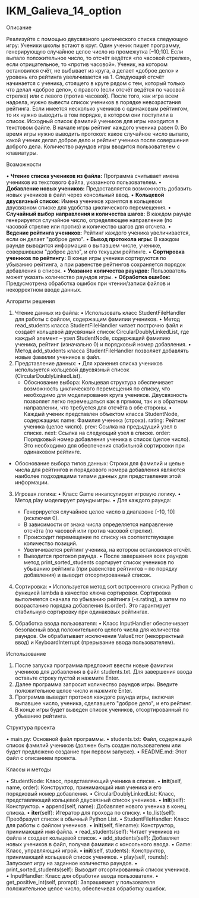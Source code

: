 # IKM_Galieva_14_option
Описание

Реализуйте с помощью двусвязного циклического списка следующую игру: Ученики школы встают в круг. Один ученик пишет программу, генерирующую случайное целое число из промежутка [–10;10]. Если выпало положительное число, то отсчёт ведётся «по часовой стрелке», если отрицательное, то «против часовой». Ученик, на котором остановился счёт, не выбывает из круга, а делает «доброе дело» и уровень его рейтинга увеличивается на 1. Следующий отсчёт начинается с ученика, стоящего в круге рядом с тем, который только что делал «доброе дело», с правого (если отсчёт ведётся по часовой стрелке) или с левого (против часовой). После того, как игра всем надоела, нужно вывести список учеников в порядке невозрастания рейтинга. Если имеется несколько учеников с одинаковым рейтингом, то их нужно выводить в том порядке, в котором они поступили в список. Исходный список фамилий учеников для игры находится в текстовом файле. В начале игры рейтинг каждого ученика равен 0. Во время игры нужно выводить протокол: какое случайное число выпало, какой ученик делал доброе дело и рейтинг ученика после совершения доброго дела. Количество раундов игры вводится пользователем с клавиатуры.

Возможности

•   **Чтение списка учеников из файла:** Программа считывает имена учеников из текстового файла, указанного пользователем.
•   **Добавление новых учеников:** Предоставляется возможность добавить новых учеников в файл через консольный ввод.
•   **Кольцевой двусвязный список:** Имена учеников хранятся в кольцевом двусвязном списке для удобства циклического перемещения.
•   **Случайный выбор направления и количества шагов:** В каждом раунде генерируется случайное число, определяющее направление (по часовой стрелке или против) и количество шагов для отсчета.
•   **Ведение рейтинга учеников:** Рейтинг каждого ученика увеличивается, если он делает "доброе дело".
•   **Вывод протокола игры:** В каждом раунде выводится информация о выпавшем числе, ученике, совершившем "доброе дело", и его текущем рейтинге.
•   **Сортировка учеников по рейтингу:** В конце игры ученики сортируются по убыванию рейтинга, а при равенстве рейтингов сохраняется порядок добавления в список.
•   **Указание количества раундов:** Пользователь может указать количество раундов игры.
•   **Обработка ошибок:** Предусмотрена обработка ошибок при чтении/записи файлов и некорректном вводе данных.

Алгоритм решения

1. Чтение данных из файла:
  •  Использовать класс StudentFileHandler для работы с файлом, содержащим фамилии учеников.
  •  Метод read_students класса StudentFileHandler читает построчно файл и создаёт кольцевой двусвязный список CircularDoublyLinkedList, где каждый элемент – узел StudentNode, содержащий фамилию ученика, рейтинг (изначально 0) и порядковый номер добавления.
  •  Метод add_students класса StudentFileHandler позволяет добавлять новые фамилии учеников в файл.
2. Представление данных:
  •  Для хранения списка учеников используется кольцевой двусвязный список (CircularDoublyLinkedList).
    *  Обоснование выбора: Кольцевая структура обеспечивает возможность циклического перемещения по списку, что необходимо для моделирования круга учеников. Двусвязность позволяет легко перемещаться как в прямом, так и в обратном направлении, что требуется для отсчёта в обе стороны.
  •  Каждый ученик представлен объектом класса StudentNode, содержащим:
      name: Фамилия ученика (строка).
      rating: Рейтинг ученика (целое число).
      prev: Ссылка на предыдущий узел в списке.
      next: Ссылка на следующий узел в списке.
      order: Порядковый номер добавления ученика в список (целое число). Это необходимо для обеспечения стабильной сортировки при одинаковом рейтинге.
  *  Обоснование выбора типов данных: Строки для фамилий и целые числа для рейтингов и порядкового номера добавления являются наиболее подходящими типами данных для представления этой информации.
3. Игровая логика:
  •  Класс Game инкапсулирует игровую логику.
  •  Метод play моделирует раунды игры.
  •  Для каждого раунда:
    *  Генерируется случайное целое число в диапазоне [-10, 10] (исключая 0).
    *  В зависимости от знака числа определяется направление отсчёта (по часовой или против часовой стрелки).
    *  Происходит перемещение по списку на соответствующее количество позиций.
    *  Увеличивается рейтинг ученика, на котором остановился отсчёт.
    *  Выводится протокол раунда.
  •  После завершения всех раундов метод print_sorted_students сортирует список учеников по убыванию рейтинга (при равенстве рейтингов – по порядку добавления) и выводит отсортированный список.
4. Сортировка:
  •  Используется метод sort встроенного списка Python с функцией lambda в качестве ключа сортировки. Сортировка выполняется сначала по убыванию рейтинга (-s.rating), а затем по возрастанию порядка добавления (s.order). Это гарантирует стабильную сортировку при одинаковых рейтингах.


5. Обработка ввода пользователя:
  •  Класс InputHandler обеспечивает безопасный ввод положительного целого числа для количества раундов. Он обрабатывает исключения ValueError (некорректный ввод) и KeyboardInterrupt (прерывание ввода пользователем).

Использование

1. После запуска программа предложит ввести новые фамилии учеников для добавления в файл students.txt. Для завершения ввода оставьте строку пустой и нажмите Enter.
2. Далее программа запросит количество раундов игры. Введите положительное целое число и нажмите Enter.
3. Программа выведет протокол каждого раунда игры, включая выпавшее число, ученика, сделавшего "доброе дело", и его рейтинг.
4. В конце игры будет выведен список учеников, отсортированный по убыванию рейтинга.

Структура проекта

•  main.py: Основной файл программы.
•  students.txt: Файл, содержащий список фамилий учеников (должен быть создан пользователем или будет предложено создание при первом запуске).
•  README.md: Этот файл с описанием проекта.

Классы и методы

•  StudentNode: Класс, представляющий ученика в списке.
  •  __init__(self, name, order): Конструктор, принимающий имя ученика и его порядковый номер добавления.
•  CircularDoublyLinkedList: Класс, представляющий кольцевой двусвязный список учеников.
  •  __init__(self): Конструктор.
  •  append(self, name): Добавляет нового ученика в конец списка.
  •  __iter__(self): Итератор для прохода по списку.
  •  to_list(self): Преобразует список в обычный Python List.
•  StudentFileHandler: Класс для работы с файлом учеников.
  •  __init__(self, filename): Конструктор, принимающий имя файла.
  •  read_students(self): Читает учеников из файла и создает кольцевой список.
  •  add_students(self): Добавляет новых учеников в файл, получая фамилии с консольного ввода.
•  Game: Класс, управляющий игрой.
  •  __init__(self, students): Конструктор, принимающий кольцевой список учеников.
  •  play(self, rounds): Запускает игру на заданное количество раундов.
  •  print_sorted_students(self): Выводит отсортированный список учеников.
•  InputHandler: Класс для обработки ввода пользователя.
  •  get_positive_int(self, prompt): Запрашивает у пользователя положительное целое число, обеспечивая обработку ошибок.
